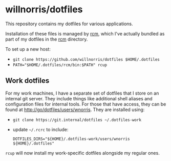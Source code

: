 # willnorris/dotfiles

This repository contains my dotfiles for various applications.

Installation of these files is managed by [rcm][], which I've actually bundled
as part of my dotfiles in the [rcm](./rcm/) directory.

[rcm]: https://github.com/thoughtbot/rcm

To set up a new host:

* `git clone https://github.com/willnorris/dotfiles $HOME/.dotfiles`
* `PATH="$HOME/.dotfiles/rcm/bin:$PATH" rcup`

## Work dotfiles

For my work machines, I have a separate set of dotfiles that I store on an
internal git server. They include things like additional shell aliases and
configuration files for internal tools. For those that have access, they can
be found at <http://go/dotfiles/users/wnorris>. They are installed
using:

* `git clone https://git.internal/dotfiles ~/.dotfiles-work`
* update `~/.rcrc` to include:

      DOTFILES_DIRS="${HOME}/.dotfiles-work/users/wnorris ${HOME}/.dotfiles"

`rcup` will now install my work-specific dotfiles alongside my regular ones.
